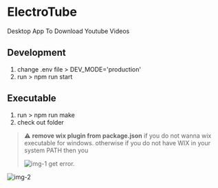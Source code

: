 # ElectroTube
Desktop App To Download Youtube Videos


## Development
1. change .env file > DEV_MODE='production'
2. run > npm run start

## Executable
1. run > npm run make
2. check out folder


> :warning: **remove wix plugin from package.json** if you do not wanna wix executable for windows. otherwise if you do not have WIX in your system PATH then you
>
> ![img-1](https://github.com/ElsevarAsadov/ElectroTube/assets/125838640/f2c98260-08af-4b8a-a1b3-4e2406955104)
get error.

![img-2](https://github.com/ElsevarAsadov/ElectroTube/assets/125838640/64bf80a7-6e8a-42ab-8d90-a600fa89e301)
